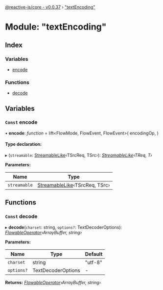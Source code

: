 [@reactive-js/core - v0.0.37](../README.md) › ["textEncoding"](_textencoding_.md)

# Module: "textEncoding"

## Index

### Variables

* [encode](_textencoding_.md#const-encode)

### Functions

* [decode](_textencoding_.md#const-decode)

## Variables

### `Const` encode

• **encode**: *function* = lift<FlowMode, FlowEvent<string>, FlowEvent<Uint8Array>>(
  encodingOp,
)

#### Type declaration:

▸ (`streamable`: [StreamableLike](../interfaces/_streamable_.streamablelike.md)‹TSrcReq, TSrc›): *[StreamableLike](../interfaces/_streamable_.streamablelike.md)‹TReq, T›*

**Parameters:**

Name | Type |
------ | ------ |
`streamable` | [StreamableLike](../interfaces/_streamable_.streamablelike.md)‹TSrcReq, TSrc› |

## Functions

### `Const` decode

▸ **decode**(`charset`: string, `options?`: TextDecoderOptions): *[FlowableOperator](_flowable_.md#flowableoperator)‹ArrayBuffer, string›*

**Parameters:**

Name | Type | Default |
------ | ------ | ------ |
`charset` | string | "utf-8" |
`options?` | TextDecoderOptions | - |

**Returns:** *[FlowableOperator](_flowable_.md#flowableoperator)‹ArrayBuffer, string›*
